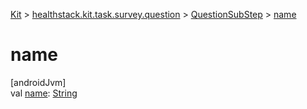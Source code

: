 
[Kit](../../../kit.html) > [healthstack.kit.task.survey.question](../index.html) > [QuestionSubStep](index.html) > [name](name.html)



# name



[androidJvm]\
val [name](name.html): [String](https://kotlinlang.org/api/latest/jvm/stdlib/kotlin/-string/index.html)




